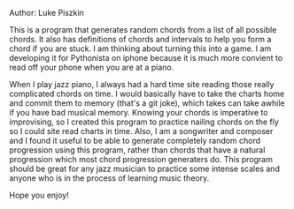 Author: Luke Piszkin

This is a program that generates random chords from a list of all possible chords. It also has definitions of 
chords and intervals to help you form a chord if you are stuck. I am thinking about turning this into a game.
I am developing it for Pythonista on iphone because it is much more convient to read off your phone when you
are at a piano. 

When I play jazz piano, I always had a hard time site reading those really complicated chords on time. I would 
basically have to take the charts home and commit them to memory (that's a git joke), which takes can take awhile 
if you have bad musical memory. Knowing your chords is imperative to improvising, so I created this program to practice 
nailing chords on the fly so I could site read charts in time. Also, I am a songwriter and composer and I found it
useful to be able to generate completely random chord progression using this program, rather than chords that have a
natural progression which most chord progression generaters do. This program should be great for any jazz musician to 
practice some intense scales and anyone who is in the process of learning music theory. 

Hope you enjoy!
